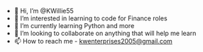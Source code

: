 - 👋 Hi, I’m @KWillie55
- 👀 I’m interested in learning to code for Finance roles
- 🌱 I’m currently learning Python and more
- 💞️ I’m looking to collaborate on anything that will help me learn
- 📫 How to reach me - kwenterprises2005@gmail.com

<!---
KWillie55/KWillie55 is a ✨ special ✨ repository because its `README.md` (this file) appears on your GitHub profile.
You can click the Preview link to take a look at your changes.
--->
